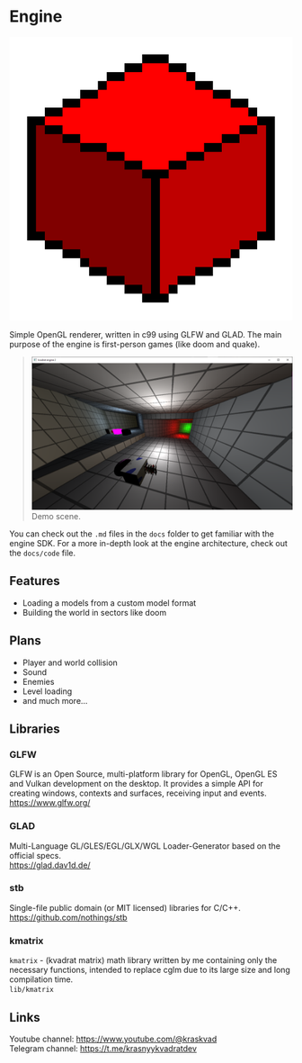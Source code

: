 # Engine

<p align="center">
  <a href="">
    <img src="logo.png" width="512" alt="Logo">
  </a>
</p>

Simple OpenGL renderer, written in c99 using GLFW and GLAD.
The main purpose of the engine is first-person games (like doom and quake).

>![Screenshot](/docs/img/shd3.png)
Demo scene.

You can check out the `.md` files in the `docs` folder to get familiar with the engine SDK.
For a more in-depth look at the engine architecture, check out the `docs/code` file.

## Features

* Loading a models from a custom model format
* Building the world in sectors like doom

## Plans

* Player and world collision
* Sound
* Enemies
* Level loading
* and much more...

## Libraries

### GLFW

GLFW is an Open Source, multi-platform library for OpenGL, OpenGL ES and Vulkan development on the desktop.
It provides a simple API for creating windows, contexts and surfaces, receiving input and events.\
<https://www.glfw.org/>

### GLAD

Multi-Language GL/GLES/EGL/GLX/WGL Loader-Generator based on the official specs.\
<https://glad.dav1d.de/>

### stb

Single-file public domain (or MIT licensed) libraries for C/C++.\
<https://github.com/nothings/stb>

### kmatrix

`kmatrix` - (kvadrat matrix) math library written by me containing only the necessary functions, intended to replace cglm due to its large size and long compilation time.\
`lib/kmatrix`

## Links

Youtube channel: <https://www.youtube.com/@kraskvad>\
Telegram channel: <https://t.me/krasnyykvadratdev>
